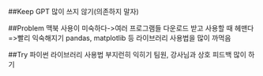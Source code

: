 ##Keep
GPT 많이 쓰지 않기(의존하지 말자)

##Problem
맥북 사용이 미숙하다->여러 프로그램들 다운로드 받고 사용할 때 헤맨다=>빨리 익숙해지기
pandas, matplotlib 등 라이브러리 사용법을 많이 까먹음

##Try
파이썬 라이브러리 사용법 부지런히 익히기
팀원, 강사님과 상호 피드백 많이 하기
